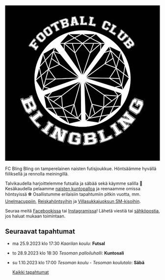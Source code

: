 ![Logo](/img/avatar-icon.png)




FC Bling Bling on tamperelainen naisten futisjoukkue. Höntsäämme hyvällä fiiliksellä ja rennolla meiningillä.

Talvikaudella harjoittelemme futsalia ja säbää sekä käymme salilla 💪 Kesäkaudella pelaamme [naisten kuntopalloa](https://tulospalvelu.palloliitto.fi/category/NH1!lanhl23/tables) ja reenaamme omissa höntsyissä ⚽️ Osallistumme erilaisiin tapahtumiin pitkin vuotta, mm. [Unelmacuppiin](https://www.palloliitto.fi/kilpailut/turnaukset-ja-lopputurnaukset/unelma-cuppi/), [Reiskahöntsyihin](https://reiskahontsy.fi/) ja 
[Villasukkajuoksun SM-kisoihin](https://villasukkajuoksunsm.fi/).

Seuraa meitä [Facebookissa](https://www.facebook.com/fcblingbling) tai [Instagramissa](https://www.instagram.com/fcblingbling)! Lähetä viestiä tai [sähköpostia](mailto:fcblingbling@gmail.com), jos haluat mukaan toimintaan.

## Seuraavat tapahtumat

* ma 25.9.2023 klo 17:30 *Kaarilan koulu*: **Futsal**
* to 28.9.2023 klo 18:30 *Tesoman palloiluhalli*: **Kuntosali**
* su 1.10.2023 klo 17:00 *Tesoman koulu - Tesoman koulutalo*: **Säbä**




  [Kaikki tapahtumat](https://fcblingbling.nimenhuuto.com/events)